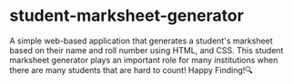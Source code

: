 # student-marksheet-generator
A simple web-based application that generates a student's marksheet based on their name and roll number using HTML, and CSS. This student marksheet generator plays an important role for many institutions when there are many students that are hard to count!
Happy Finding!🔍
